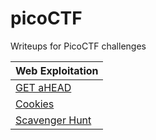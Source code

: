 # picoCTF
Writeups for PicoCTF challenges

| Web Exploitation |
|------------------|
| [GET aHEAD](web-exploitation/get-ahead/get-ahead.md)        |
| [Cookies](web-exploitation/cookies/cookies.md) |
| [Scavenger Hunt](web-exploitation/scavenger-hunt/scavenger-hunt.md) |



